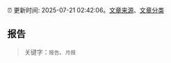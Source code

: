 :alarm_clock: 更新时间: 2025-07-21 02:42:06。[文章来源](/README.md)、[文章分类](/TAGS.md)

## 报告


> 关键字：`报告`、`月报`



